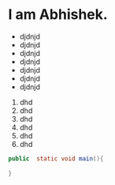 # I am Abhishek.
- djdnjd
- djdnjd
- djdnjd
- djdnjd
- djdnjd
- djdnjd
- djdnjd
1. dhd
1. dhd
1. dhd
1. dhd
1. dhd
1. dhd

```java
public  static void main(){
    
}
```